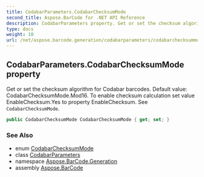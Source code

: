 ```yaml
---
title: CodabarParameters.CodabarChecksumMode
second_title: Aspose.BarCode for .NET API Reference
description: CodabarParameters property. Get or set the checksum algorithm for Codabar barcodes. Default value CodabarChecksumMode.Mod16. To enable checksum calculation set value EnableChecksum.Yes to property EnableChecksum. See CodabarChecksumMode
type: docs
weight: 10
url: /net/aspose.barcode.generation/codabarparameters/codabarchecksummode/
---
```

## CodabarParameters.CodabarChecksumMode property

Get or set the checksum algorithm for Codabar barcodes. Default value: CodabarChecksumMode.Mod16. To enable checksum calculation set value EnableChecksum.Yes to property EnableChecksum. See `CodabarChecksumMode`.

```csharp
public CodabarChecksumMode CodabarChecksumMode { get; set; }
```

### See Also

* enum [CodabarChecksumMode](../../codabarchecksummode/)
* class [CodabarParameters](../)
* namespace [Aspose.BarCode.Generation](../../codabarparameters/)
* assembly [Aspose.BarCode](../../../)


